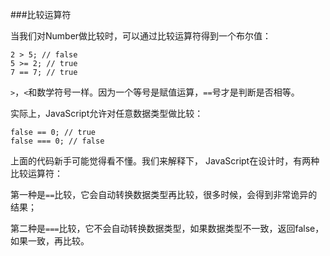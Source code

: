 ###比较运算符

当我们对Number做比较时，可以通过比较运算符得到一个布尔值：

```
2 > 5; // false
5 >= 2; // true
7 == 7; // true
```
`>`，`<`和数学符号一样。因为一个等号是赋值运算，`==`号才是判断是否相等。


实际上，JavaScript允许对任意数据类型做比较：
```
false == 0; // true
false === 0; // false
```
上面的代码新手可能觉得看不懂。我们来解释下，
JavaScript在设计时，有两种比较运算符：

第一种是`==`比较，它会自动转换数据类型再比较，很多时候，会得到非常诡异的结果；

第二种是`===`比较，它不会自动转换数据类型，如果数据类型不一致，返回false，如果一致，再比较。